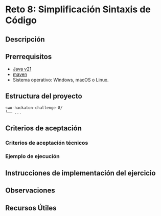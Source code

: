 # Reto 8: Simplificación Sintaxis de Código

## Descripción

## Prerrequisitos
- [Java v21](https://www.oracle.com/co/java/technologies/downloads/)
- [maven](https://maven.apache.org/install.html)
- Sistema operativo: Windows, macOS o Linux.

## Estructura del proyecto
```
swo-hackaton-challenge-8/
└── ...
```

## Criterios de aceptación


### Criterios de aceptación técnicos


### Ejemplo de ejecución


## Instrucciones de implementación del ejercicio


## Observaciones


## Recursos Útiles
